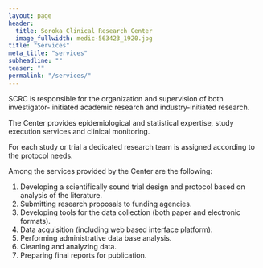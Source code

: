 ```yaml
---
layout: page
header:
  title: Soroka Clinical Research Center
  image_fullwidth: medic-563423_1920.jpg
title: "Services"
meta_title: "services"
subheadline: ""
teaser: ""
permalink: "/services/"
---
```


SCRC is responsible for the organization and supervision of both investigator- initiated academic research and industry-initiated research.  

The Center provides epidemiological and statistical expertise, study execution services and clinical monitoring.  

For each study or trial a dedicated research team is assigned according to the protocol needs.  

Among the services provided by the Center are the following:  

1. Developing a scientifically sound trial design and protocol based on analysis of the literature.  
2. Submitting research proposals to funding agencies.  
3. Developing tools for the data collection (both paper and electronic formats).  
4. Data acquisition (including web based interface platform).  
5. Performing administrative data base analysis.  
6. Cleaning and analyzing data.  
7. Preparing final reports for publication.  
